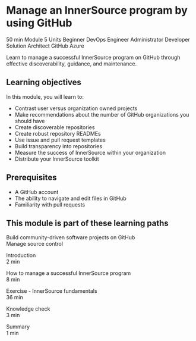 # Manage an InnerSource program by using GitHub
50 min Module 5 Units
Beginner DevOps Engineer Administrator Developer Solution Architect GitHub Azure  

Learn to manage a successful InnerSource program on GitHub through effective discoverability, guidance, and maintenance.

## Learning objectives
In this module, you will learn to:

- Contrast user versus organization owned projects
- Make recommendations about the number of GitHub organizations you should have
- Create discoverable repositories
- Create robust repository READMEs
- Use issue and pull request templates
- Build transparency into repositories
- Measure the success of InnerSource within your organization
- Distribute your InnerSource toolkit


## Prerequisites
- A GitHub account
- The ability to navigate and edit files in GitHub
- Familiarity with pull requests


## This module is part of these learning paths
Build community-driven software projects on GitHub  
Manage source control  

Introduction  
2 min  

How to manage a successful InnerSource program  
8 min  

Exercise - InnerSource fundamentals  
36 min  

Knowledge check  
3 min  

Summary  
1 min  
